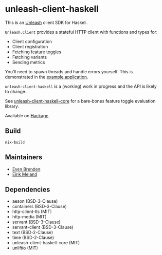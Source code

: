 # unleash-client-haskell

This is an [Unleash](https://www.getunleash.io/) client SDK for Haskell.

`Unleash.Client` provides a stateful HTTP client with functions and types for:

- Client configuration
- Client registration
- Fetching feature toggles
- Fetching variants
- Sending metrics

You'll need to spawn threads and handle errors yourself. This is demonstrated in the [example application](example/Main.hs).

`unleash-client-haskell` is a (working) work in progress and the API is likely to change.

See [unleash-client-haskell-core](https://github.com/finn-no/unleash-client-haskell-core) for a bare-bones feature toggle evaluation library.

Available on [Hackage](https://hackage.haskell.org/package/unleash-client-haskell-0.4.7).

## Build

```
nix-build
```

## Maintainers

- [Even Brenden](mailto:uch@anythingexternal.com)
- [Eirik Meland](mailto:eirik.meland@gmail.com)

## Dependencies

- aeson (BSD-3-Clause)
- containers (BSD-3-Clause)
- http-client-tls (MIT)
- http-media (MIT)
- servant (BSD-3-Clause)
- servant-client (BSD-3-Clause)
- text (BSD-2-Clause)
- time (BSD-2-Clause)
- unleash-client-haskell-core (MIT)
- unliftio (MIT)
